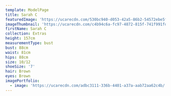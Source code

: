 ```yaml
---
template: ModelPage
title: Sarah C
featuredImage: 'https://ucarecdn.com/530bc940-d053-42a5-86b2-54572ebe5fe9/'
imageThumbnail: 'https://ucarecdn.com/c4b94c6a-fc97-4872-815f-741f991fd055/'
firstName: Sarah C
collection: Extras
height: 157cm
measurementType: bust
bust: 88cm
waist: 81cm
hips: 88cm
size: 10/12
shoeSize: '7'
hair: Brown
eyes: Brown
imagePortfolio:
  - image: 'https://ucarecdn.com/adbc3111-336b-4401-a37a-aab72aa62c4b/'
---
```


